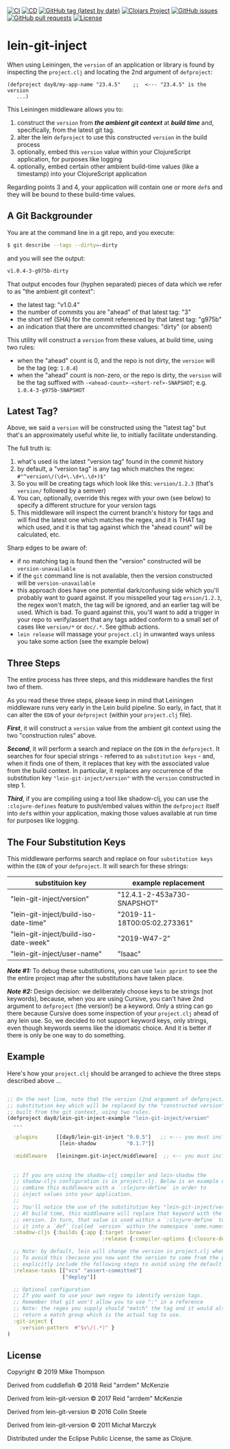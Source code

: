 [![CI](https://github.com/day8/lein-git-inject/workflows/ci/badge.svg)](https://github.com/day8/lein-git-inject/actions?workflow=ci)
[![CD](https://github.com/day8/lein-git-inject/workflows/cd/badge.svg)](https://github.com/day8/lein-git-inject/actions?workflow=cd)
[![GitHub tag (latest by date)](https://img.shields.io/github/v/tag/day8/lein-git-inject?style=flat)](https://github.com/day8/lein-git-inject/tags)
[![Clojars Project](https://img.shields.io/clojars/v/day8/lein-git-inject.svg)](https://clojars.org/day8/lein-git-inject)
[![GitHub issues](https://img.shields.io/github/issues-raw/day8/lein-git-inject?style=flat)](https://github.com/day8/lein-git-inject/issues)
[![GitHub pull requests](https://img.shields.io/github/issues-pr/day8/lein-git-inject)](https://github.com/day8/lein-git-inject/pulls)
[![License](https://img.shields.io/github/license/day8/lein-git-inject.svg)](LICENSE)

# lein-git-inject

When using Leiningen, the `version` of an application or library is found by 
inspecting the `project.clj` and locating the 2nd argument of `defproject`: 
```
(defproject day8/my-app-name "23.4.5"    ;;  <--- "23.4.5" is the version
   ...)
```

This Leiningen middleware allows you to:
   1. construct the `version` from ***the ambient git context*** at ***build time*** and, specifically, from the latest git tag.
   2. alter the lein `defproject` to use this constructed `version` in the build process
   3. optionally, embed this `version` value within your ClojureScript application, for purposes like logging 
   4. optionally, embed certain other ambient build-time values (like a timestamp) into your ClojureScript application

Regarding points 3 and 4, your application will contain one or more `def`s and they will be bound to these build-time values.

## A Git Backgrounder 

You are at the command line in a git repo, and you execute:
```sh
$ git describe --tags --dirty=-dirty
```
and you will see the output:
```sh
v1.0.4-3-g975b-dirty
```
That output encodes four (hyphen separated) pieces of data which we refer to as "the ambient git context":
  - the latest tag: "v1.0.4"
  - the number of commits you are "ahead" of that latest tag: "3" 
  - the short ref (SHA) for the commit referenced by that latest tag: "g975b"
  - an indication that there are uncommitted changes: "dirty"  (or absent)
  
This utility will construct a `version` from these values, at build time, using two rules:
  - when the "ahead" count is 0, and the repo is not dirty, the `version` will be the tag (eg: `1.0.4`)
  - when the "ahead" count is non-zero, or the repo is dirty, the `version` will be the tag suffixed with `-<ahead-count>-<short-ref>-SNAPSHOT`; e.g. `1.0.4-3-g975b-SNAPSHOT`
  
## Latest Tag?

Above, we said a `version` will be constructed using the "latest tag" but that's an approximately useful white lie, to initially facilitate understanding.

The full truth is:
  1. what's used is the latest "version tag" found in the commit history 
  2. by default, a "version tag" is any tag which matches the regex: `#"^version\/(\d+\.\d+\.\d+)$"`
  3. So you will be creating tags which look like this: `version/1.2.3`  (that's `version/` followed by a semver)
  4. You can, optionally, override this regex with your own (see below) to specify a different structure for your version tags
  5. This middleware will inspect the current branch's history for tags and will find the latest one which matches the regex, and it is THAT tag which used, and it is that tag against which the "ahead count" will be calculated, etc.
  
Sharp edges to be aware of:
  - if no matching tag is found then the "version" constructed will be `version-unavailable`
  - if the `git` command line is not available, then the version constructed will be `version-unavailable`
  - this approach does have one potential dark/confusing side which you'll probably want to guard against. If you misspelled your tag `ersion/1.2.3`,
the regex won't match, the tag will be ignored, and an earlier tag will be used. Which is bad. To guard against this, you'll want to add a trigger in your repo to verify/assert that any tags added conform to a small set of cases like `version/*` or `doc/.*`. See github actions. 
  - `lein release` will massage your `project.clj` in unwanted ways unless you take some action (see the example below)


## Three Steps

The entire process has three steps, and this middleware handles the first two of them. 

As you read these three steps, please keep in mind that Leiningen middleware runs 
very early in the Lein build pipeline. So early, in fact, that it can alter the `EDN` 
of your `defproject` (within your `project.clj` file).

***First***, it will construct a `version` value from the ambient git context using the two "construction rules" above.

***Second***, it will perform a search and replace on the `EDN` in 
the `defproject`.  It searches for
four special strings - referred to as `substitution keys` - 
and, when it finds one of them, it replaces that key with the associated 
value from the build context.  In particular, it replaces any occurrence of the 
substitution key `"lein-git-inject/version"` with the `version` constructed in step 1.

***Third***, if you are compiling using a tool like shadow-clj, you can use the 
`:clojure-defines` feature to push/embed values within the 
`defproject` itself into `def`s within your application, making those values 
available at run time for purposes like logging.


## The Four Substitution Keys 

This middleware performs search and replace on four `substitution keys` 
within the `EDN` of your `defproject`. 
It will search for these strings:  


|   substituion key                    |    example replacement      |
|--------------------------------------|-----------------------------|
| "lein-git-inject/version"             |  "12.4.1-2-453a730-SNAPSHOT"                    |
| "lein-git-inject/build-iso-date-time" |  "2019-11-18T00:05:02.273361"  |      
| "lein-git-inject/build-iso-date-week" |  "2019-W47-2"               |
| "lein-git-inject/user-name"           | "Isaac"                     |

***Note #1:*** To debug these substitutions, you can use `lein pprint` 
to see the the entire project map after the substitutions have taken place.

***Note #2:*** Design decision: we deliberately choose keys to be strings (not keywords), 
because, when you are using Cursive,
you can't have 2nd argument to `defproject` (the version!) be a keyword.
Only a string can go there
because Cursive does some inspection of your `project.clj` ahead of any lein use. So, we
decided to not support keyword keys, only strings, even though keywords seems like the idiomatic choice.
And it is better if there is only be one way to do something. 


## Example

Here's how your `project.clj` should be arranged to achieve the three steps described above ...

```clojure

;; On the next line, note that the version (2nd argument of defproject) is a 
;; substitution key which will be replaced by the "constructed version" which is
;; built from the git context, using two rules.
(defproject day8/lein-git-inject-example "lein-git-inject/version"
  ...

  :plugins      [[day8/lein-git-inject "0.0.5"]   ;; <--- you must include this plugin
                 [lein-shadow          "0.1.7"]]

  :middleware   [leiningen.git-inject/middleware]  ;; <-- you must include this middleware
  
  
  ;; If you are using the shadow-clj compiler and lein-shadow the
  ;; shadow-cljs configuration is in project.clj. Below is an example of how to 
  ;; combine this middleware with a `:clojure-define` in order to 
  ;; inject values into your application.
  ;; 
  ;; You'll notice the use of the substitution key "lein-git-inject/version".  
  ;; At build time, this middleware will replace that keyword with the constructed
  ;; version. In turn, that value is used within a `:clojure-define` to place
  ;; it into a `def` (called `version` within the namespace `some.namespace`). 
  :shadow-cljs {:builds {:app {:target :browser
                               :release {:compiler-options {:closure-defines {some.namespace.version  "lein-git-inject/version"}}}}}}

  ;; Note: by default, lein will change the version in project.clj when you do a `lein release`. 
  ;; To avoid this (because you now want the version to come from the git context at build time), 
  ;; explicitly include the following steps to avoid using the default release process provided by lein. 
  :release-tasks [["vcs" "assert-committed"]
                  ["deploy"]]

  ;; Optional configuration 
  ;; If you want to use your own regex to identify version tags. 
  ;; Remember that git won't allow you to use ":" in a reference
  ;; Note: the regex you supply should "match" the tag and it would also 
  ;; return a match group which is the actual tag to use.
  :git-inject {
    :version-pattern  #"$v\/(.*)" }
)
```


## License

Copyright © 2019 Mike Thompson

Derived from cuddlefish © 2018 Reid "arrdem" McKenzie

Derived from lein-git-version © 2017 Reid "arrdem" McKenzie

Derived from lein-git-version © 2016 Colin Steele

Derived from lein-git-version © 2011 Michał Marczyk

Distributed under the Eclipse Public License, the same as Clojure.


